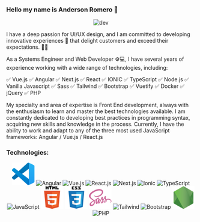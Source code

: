 ### Hello my name is Anderson Romero 👋

<p align="center">
 <img alt="dev" width="400px" src="https://anderson-romero-web.web.app/assets/img/gray-laptop-computer-showing-html-codes-in-shallow-focus-160107-scaled.jpg" />
</p>


I have a deep passion for UI/UX design, and I am committed to developing innovative experiences 🦾 that delight customers and exceed their expectations. 🤝🏻

As a Systems Engineer and Web Developer ⚙️💻, I have several years of experience working with a wide range of technologies, including:

✅ Vue.js
✅ Angular
✅ Next.js
✅ React
✅ IONIC
✅ TypeScript
✅ Node.js
✅ Vanilla Javascript
✅ Sass
✅ Tailwind
✅ Bootstrap
✅ Vuetify
✅ Docker
✅ jQuery
✅ PHP

My specialty and area of expertise is Front End development, always with the enthusiasm to learn and master the best technologies available. I am constantly dedicated to developing best practices in programming syntax, acquiring new skills and knowledge in the process. Currently, I have the ability to work and adapt to any of the three most used JavaScript frameworks: Angular / Vue.js / React.js


### Technologies:

<p align="center">
  <img alt="Visual Studio Code" width="60px" src="https://raw.githubusercontent.com/github/explore/80688e429a7d4ef2fca1e82350fe8e3517d3494d/topics/visual-studio-code/visual-studio-code.png" />
<img alt="Angular" width="70px" src="https://anderson-romero-web.web.app/assets/img/skills/angular.png" />
 <img alt="Vue.js" width="60px" src="https://anderson-romero-web.web.app/assets/img/skills/vue.png" />
<img alt="React.js" width="60px" src="https://anderson-romero-web.web.app/assets/img/skills/react-logo.png" />
 <img alt="Next.js" width="60px" src="https://anderson-romero-web.web.app/assets/img/skills/next-js-logo.png" />
 <img alt="Ionic" width="60px" src="https://anderson-romero-web.web.app/assets/img/skills/ionic.png" />
<img alt="TypeScript" width="60px" src="https://anderson-romero-web.web.app/assets/img/skills/typescript.png" />
<img alt="JavaScript" width="60px" src="https://anderson-romero-web.web.app/assets/img/skills/javascript.png" />
<img alt="HTML5" width="60px" src="https://raw.githubusercontent.com/github/explore/80688e429a7d4ef2fca1e82350fe8e3517d3494d/topics/html/html.png" />
<img alt="CSS3" width="60px" src="https://raw.githubusercontent.com/github/explore/80688e429a7d4ef2fca1e82350fe8e3517d3494d/topics/css/css.png" />
<img alt="Sass" width="60px" src="https://raw.githubusercontent.com/github/explore/80688e429a7d4ef2fca1e82350fe8e3517d3494d/topics/sass/sass.png" />
<img alt="Tailwind" width="70px" src="https://upload.wikimedia.org/wikipedia/commons/thumb/d/d5/Tailwind_CSS_Logo.svg/512px-Tailwind_CSS_Logo.svg.png" />
<img alt="Bootstrap" width="60px" src="https://anderson-romero-web.web.app/assets/img/skills/bootstrap.png" />
<img alt="Node.js" width="60px" src="https://raw.githubusercontent.com/github/explore/80688e429a7d4ef2fca1e82350fe8e3517d3494d/topics/nodejs/nodejs.png" />
<img alt="PHP" width="120px" src="https://raw.githubusercontent.com/jmnote/z-icons/master/svg/php.svg" />
</p>



<br />
<br />

<!--
**andersonar12/andersonar12** is a ✨ _special_ ✨ repository because its `README.md` (this file) appears on your GitHub profile.

Here are some ideas to get you started:

- 🔭 I’m currently working on ...
- 🌱 I’m currently learning ...
- 👯 I’m looking to collaborate on ...
- 🤔 I’m looking for help with ...
- 💬 Ask me about ...
- 📫 How to reach me: ...
- 😄 Pronouns: ...
- ⚡ Fun fact: ...
-->
